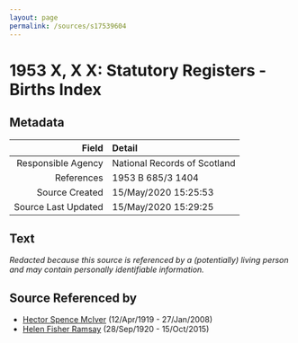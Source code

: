 ```yaml
---
layout: page
permalink: /sources/s17539604
---
```


# 1953 X, X X: Statutory Registers - Births Index

## Metadata

Field | Detail
---:|:---
Responsible Agency | National Records of Scotland
References | 1953 B 685/3 1404
Source Created | 15/May/2020 15:25:53
Source Last Updated | 15/May/2020 15:29:25

## Text

_Redacted because this source is referenced by a (potentially) living person and may contain personally identifiable information._

## Source Referenced by

* [Hector Spence McIver](../people/@34334364@-hector-spence-mciver-b1919-4-12-d2008-1-27.md) (12/Apr/1919 - 27/Jan/2008)
* [Helen Fisher Ramsay](../people/@34267190@-helen-fisher-ramsay-b1920-9-28-d2015-10-15.md) (28/Sep/1920 - 15/Oct/2015)
